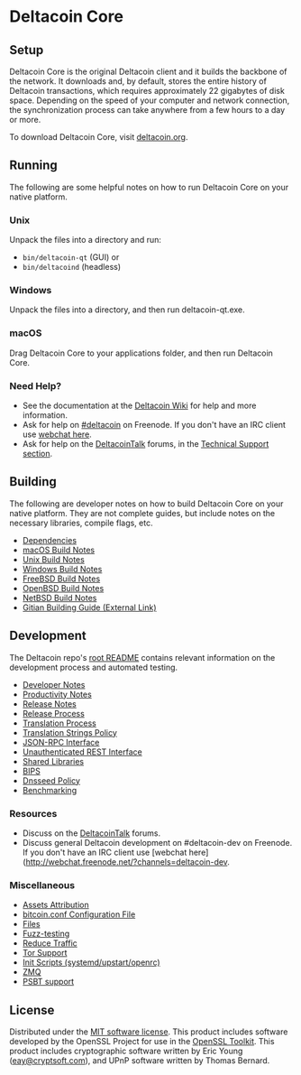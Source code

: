 Deltacoin Core
=============

Setup
---------------------
Deltacoin Core is the original Deltacoin client and it builds the backbone of the network. It downloads and, by default, stores the entire history of Deltacoin transactions, which requires approximately 22 gigabytes of disk space. Depending on the speed of your computer and network connection, the synchronization process can take anywhere from a few hours to a day or more.

To download Deltacoin Core, visit [deltacoin.org](https://deltacoin.org/).

Running
---------------------
The following are some helpful notes on how to run Deltacoin Core on your native platform.

### Unix

Unpack the files into a directory and run:

- `bin/deltacoin-qt` (GUI) or
- `bin/deltacoind` (headless)

### Windows

Unpack the files into a directory, and then run deltacoin-qt.exe.

### macOS

Drag Deltacoin Core to your applications folder, and then run Deltacoin Core.

### Need Help?

* See the documentation at the [Deltacoin Wiki](https://deltacoin.info/)
for help and more information.
* Ask for help on [#deltacoin](http://webchat.freenode.net?channels=deltacoin) on Freenode. If you don't have an IRC client use [webchat here](http://webchat.freenode.net?channels=deltacoin).
* Ask for help on the [DeltacoinTalk](https://deltacointalk.io/) forums, in the [Technical Support section](https://deltacointalk.io/c/technical-support).

Building
---------------------
The following are developer notes on how to build Deltacoin Core on your native platform. They are not complete guides, but include notes on the necessary libraries, compile flags, etc.

- [Dependencies](dependencies.md)
- [macOS Build Notes](build-osx.md)
- [Unix Build Notes](build-unix.md)
- [Windows Build Notes](build-windows.md)
- [FreeBSD Build Notes](build-freebsd.md)
- [OpenBSD Build Notes](build-openbsd.md)
- [NetBSD Build Notes](build-netbsd.md)
- [Gitian Building Guide (External Link)](https://github.com/bitcoin-core/docs/blob/master/gitian-building.md)

Development
---------------------
The Deltacoin repo's [root README](/README.md) contains relevant information on the development process and automated testing.

- [Developer Notes](developer-notes.md)
- [Productivity Notes](productivity.md)
- [Release Notes](release-notes.md)
- [Release Process](release-process.md)
- [Translation Process](translation_process.md)
- [Translation Strings Policy](translation_strings_policy.md)
- [JSON-RPC Interface](JSON-RPC-interface.md)
- [Unauthenticated REST Interface](REST-interface.md)
- [Shared Libraries](shared-libraries.md)
- [BIPS](bips.md)
- [Dnsseed Policy](dnsseed-policy.md)
- [Benchmarking](benchmarking.md)

### Resources
* Discuss on the [DeltacoinTalk](https://deltacointalk.io/) forums.
* Discuss general Deltacoin development on #deltacoin-dev on Freenode. If you don't have an IRC client use [webchat here](http://webchat.freenode.net/?channels=deltacoin-dev.

### Miscellaneous
- [Assets Attribution](assets-attribution.md)
- [bitcoin.conf Configuration File](bitcoin-conf.md)
- [Files](files.md)
- [Fuzz-testing](fuzzing.md)
- [Reduce Traffic](reduce-traffic.md)
- [Tor Support](tor.md)
- [Init Scripts (systemd/upstart/openrc)](init.md)
- [ZMQ](zmq.md)
- [PSBT support](psbt.md)

License
---------------------
Distributed under the [MIT software license](/COPYING).
This product includes software developed by the OpenSSL Project for use in the [OpenSSL Toolkit](https://www.openssl.org/). This product includes
cryptographic software written by Eric Young ([eay@cryptsoft.com](mailto:eay@cryptsoft.com)), and UPnP software written by Thomas Bernard.
